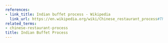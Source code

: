 ```yaml
---
references:
- link_title: Indian buffet process - Wikipedia
  link_url: https://en.wikipedia.org/wiki/Chinese_restaurant_process#The_Indian_buffet_process
related_terms:
- chinese-restaurant-process
title: Indian Buffet Process
---
```

